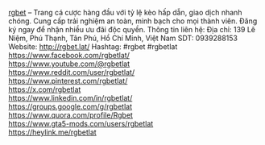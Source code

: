 <a href="http://rgbet.lat/">rgbet</a> – Trang cá cược hàng đầu với tỷ lệ kèo hấp dẫn, giao dịch nhanh chóng. Cung cấp trải nghiệm an toàn, minh bạch cho mọi thành viên. Đăng ký ngay để nhận nhiều ưu đãi độc quyền. 
 Thông tin liên hệ: 
 Địa chỉ: 139 Lê Niệm, Phú Thạnh, Tân Phú, Hồ Chí Minh, Việt Nam 
 SDT: 0939288153 
 Website: <a href="http://rgbet.lat/">http://rgbet.lat/</a> 
 Hashtag: #rgbet #rgbetlat
 <a href="https://www.facebook.com/rgbetlat/">https://www.facebook.com/rgbetlat/</a><br>
<a href="https://www.youtube.com/@rgbetlat">https://www.youtube.com/@rgbetlat</a><br>
<a href="https://www.reddit.com/user/rgbetlat/">https://www.reddit.com/user/rgbetlat/</a><br>
<a href="https://www.pinterest.com/rgbetlat/">https://www.pinterest.com/rgbetlat/</a><br>
<a href="https://x.com/rgbetlat">https://x.com/rgbetlat</a><br>
<a href="https://www.linkedin.com/in/rgbetlat/">https://www.linkedin.com/in/rgbetlat/</a><br>
<a href="https://groups.google.com/g/rgbetlat">https://groups.google.com/g/rgbetlat</a><br>
<a href="https://www.quora.com/profile/Rgbet">https://www.quora.com/profile/Rgbet</a><br>
<a href="https://www.gta5-mods.com/users/rgbetlat">https://www.gta5-mods.com/users/rgbetlat</a><br>
<a href="https://heylink.me/rgbetlat">https://heylink.me/rgbetlat</a>
